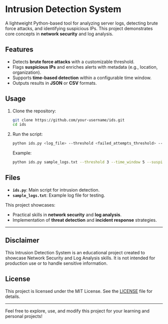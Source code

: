 
# Intrusion Detection System

A lightweight Python-based tool for analyzing server logs, detecting brute force attacks, and identifying suspicious IPs. This project demonstrates core concepts in **network security** and log analysis.

## Features
- Detects **brute force attacks** with a customizable threshold.
- Flags **suspicious IPs** and enriches alerts with metadata (e.g., location, organization).
- Supports **time-based detection** within a configurable time window.
- Outputs results in **JSON** or **CSV** formats.

## Usage
1. Clone the repository:
   ```bash
   git clone https://github.com/your-username/ids.git
   cd ids
   ```

2. Run the script:
   ```bash
   python ids.py <log_file> --threshold <failed_attempts_threshold> --time_window <time_window_minutes> --suspicious_ips <ip1> <ip2> ... --output <output_file>
   ```
   Example:
   ```bash
   python ids.py sample_logs.txt --threshold 3 --time_window 5 --suspicious_ips 192.168.1.1 --output alerts.json
   ```

## Files
- **`ids.py`**: Main script for intrusion detection.
- **`sample_logs.txt`**: Example log file for testing.

This project showcases:
- Practical skills in **network security** and **log analysis**.
- Implementation of **threat detection** and **incident response** strategies.

---

## Disclaimer
This Intrusion Detection System is an educational project created to showcase Network Security and Log Analysis skills. It is not intended for production use or to handle sensitive information.

## License
This project is licensed under the MIT License. See the [LICENSE](LICENSE) file for details.

---

Feel free to explore, use, and modify this project for your learning and personal projects!
